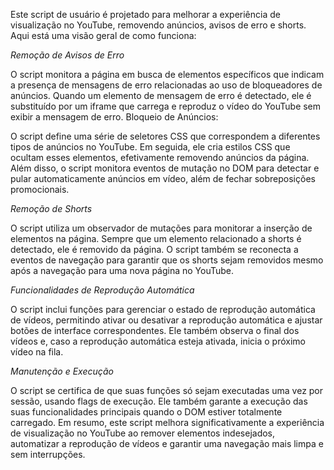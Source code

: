 Este script de usuário é projetado para melhorar a experiência de visualização no YouTube, removendo anúncios, avisos de erro e shorts. Aqui está uma visão geral de como funciona:

*Remoção de Avisos de Erro*

O script monitora a página em busca de elementos específicos que indicam a presença de mensagens de erro relacionadas ao uso de bloqueadores de anúncios.
Quando um elemento de mensagem de erro é detectado, ele é substituído por um iframe que carrega e reproduz o vídeo do YouTube sem exibir a mensagem de erro.
Bloqueio de Anúncios:

O script define uma série de seletores CSS que correspondem a diferentes tipos de anúncios no YouTube.
Em seguida, ele cria estilos CSS que ocultam esses elementos, efetivamente removendo anúncios da página.
Além disso, o script monitora eventos de mutação no DOM para detectar e pular automaticamente anúncios em vídeo, além de fechar sobreposições promocionais.

*Remoção de Shorts*

O script utiliza um observador de mutações para monitorar a inserção de elementos na página.
Sempre que um elemento relacionado a shorts é detectado, ele é removido da página.
O script também se reconecta a eventos de navegação para garantir que os shorts sejam removidos mesmo após a navegação para uma nova página no YouTube.

*Funcionalidades de Reprodução Automática*

O script inclui funções para gerenciar o estado de reprodução automática de vídeos, permitindo ativar ou desativar a reprodução automática e ajustar botões de interface correspondentes.
Ele também observa o final dos vídeos e, caso a reprodução automática esteja ativada, inicia o próximo vídeo na fila.

*Manutenção e Execução*

O script se certifica de que suas funções só sejam executadas uma vez por sessão, usando flags de execução.
Ele também garante a execução das suas funcionalidades principais quando o DOM estiver totalmente carregado.
Em resumo, este script melhora significativamente a experiência de visualização no YouTube ao remover elementos indesejados, automatizar a reprodução de vídeos e garantir uma navegação mais limpa e sem interrupções.
